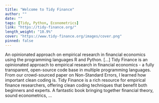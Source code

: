 ```yaml
---
title: "Welcome to Tidy Finance"
author: ""
date: ""
tags: [Tidy, Python, Econometrics]
link: "https://tidy-finance.org/"
length_weight: "10.9%"
cover: "https://www.tidy-finance.org/images/cover.png"
pinned: false
---
```


An opinionated approach on empirical research in financial economics using the programming languages R and Python. [...] Tidy Finance is an opinionated approach to empirical research in financial economics - a fully transparent, open-source code base in multiple programming languages. From our crowd-sourced paper on Non-Standard Errors, I learned how important clean coding is. Tidy Finance is a rich resource for empirical finance researchers, offering clean coding techniques that benefit both beginners and experts. A fantastic book bringing together financial theory, sound econometrics, ...
